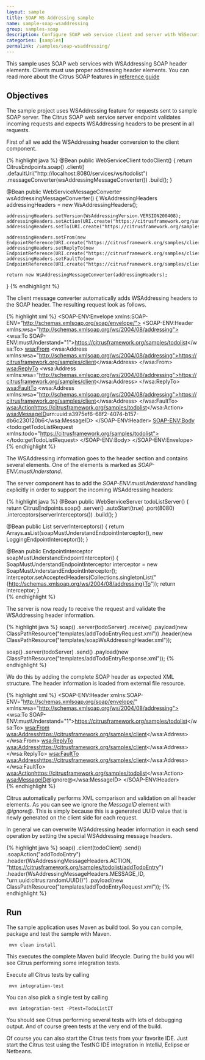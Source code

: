 ```yaml
---
layout: sample
title: SOAP WS Addressing sample
name: sample-soap-wsaddressing
group: samples-soap
description: Configure SOAP web service client and server with WSSecurity
categories: [samples]
permalink: /samples/soap-wsaddressing/
---
```


This sample uses SOAP web services with WSAddressing SOAP header elements. Clients must use proper addressing header elements. 
You can read more about the Citrus SOAP features in [reference guide](http://www.citrusframework.org/reference/html/#soap)

Objectives
---------

The sample project uses WSAddressing feature for requests sent to sample SOAP server. The Citrus SOAP web service
server endpoint validates incoming requests and expects WSAddressing headers to be present in all requests.

First of all we add the WSAddressing header conversion to the client component.

{% highlight java %}
@Bean
public WebServiceClient todoClient() {
    return CitrusEndpoints.soap()
                        .client()
                        .defaultUri("http://localhost:8080/services/ws/todolist")
                        .messageConverter(wsAddressingMessageConverter())
                        .build();
}

@Bean
public WebServiceMessageConverter wsAddressingMessageConverter() {
    WsAddressingHeaders addressingHeaders = new WsAddressingHeaders();

    addressingHeaders.setVersion(WsAddressingVersion.VERSION200408);
    addressingHeaders.setAction(URI.create("https://citrusframework.org/samples/todolist"));
    addressingHeaders.setTo(URI.create("https://citrusframework.org/samples/todolist"));

    addressingHeaders.setFrom(new EndpointReference(URI.create("https://citrusframework.org/samples/client")));
    addressingHeaders.setReplyTo(new EndpointReference(URI.create("https://citrusframework.org/samples/client")));
    addressingHeaders.setFaultTo(new EndpointReference(URI.create("https://citrusframework.org/samples/client/fault")));

    return new WsAddressingMessageConverter(addressingHeaders);
}
{% endhighlight %}
   
The client message converter automatically adds WSAddressing headers to the SOAP header. The resulting request look as follows.

{% highlight xml %}
<SOAP-ENV:Envelope xmlns:SOAP-ENV="http://schemas.xmlsoap.org/soap/envelope/">
    <SOAP-ENV:Header xmlns:wsa="http://schemas.xmlsoap.org/ws/2004/08/addressing">
        <wsa:To SOAP-ENV:mustUnderstand="1">https://citrusframework.org/samples/todolist</wsa:To>
        <wsa:From>
            <wsa:Address xmlns:wsa="http://schemas.xmlsoap.org/ws/2004/08/addressing">https://citrusframework.org/samples/client</wsa:Address>
        </wsa:From>
        <wsa:ReplyTo>
            <wsa:Address xmlns:wsa="http://schemas.xmlsoap.org/ws/2004/08/addressing">https://citrusframework.org/samples/client</wsa:Address>
        </wsa:ReplyTo>
        <wsa:FaultTo>
            <wsa:Address xmlns:wsa="http://schemas.xmlsoap.org/ws/2004/08/addressing">https://citrusframework.org/samples/client</wsa:Address>
        </wsa:FaultTo>
        <wsa:Action>https://citrusframework.org/samples/todolist</wsa:Action>
        <wsa:MessageID>urn:uuid:a3975ef6-68f2-4074-b157-db6c230120b6</wsa:MessageID>
    </SOAP-ENV:Header>
    <SOAP-ENV:Body>
        <todo:getTodoListRequest xmlns:todo="https://citrusframework.org/samples/todolist">
        </todo:getTodoListRequest>
    </SOAP-ENV:Body>
</SOAP-ENV:Envelope>
{% endhighlight %}

The WSAddressing information goes to the header section and contains several elements. One of the elements is marked as *SOAP-ENV:mustUnderstand*.

The server component has to add the *SOAP-ENV:mustUnderstand* handling explicitly in order to support the incoming WSAddressing headers:

{% highlight java %}
@Bean
public WebServiceServer todoListServer() {
    return CitrusEndpoints.soap()
            .server()
            .autoStart(true)
            .port(8080)
            .interceptors(serverInterceptors())
            .build();
}

@Bean
public List<EndpointInterceptor> serverInterceptors() {
    return Arrays.asList(soapMustUnderstandEndpointInterceptor(), new LoggingEndpointInterceptor());
}

@Bean
public EndpointInterceptor soapMustUnderstandEndpointInterceptor() {
    SoapMustUnderstandEndpointInterceptor interceptor = new SoapMustUnderstandEndpointInterceptor();
    interceptor.setAcceptedHeaders(Collections.singletonList("{http://schemas.xmlsoap.org/ws/2004/08/addressing}To"));
    return interceptor;
}   
{% endhighlight %}
     
The server is now ready to receive the request and validate the WSAddressing header information. 

{% highlight java %}
soap()
    .server(todoServer)
    .receive()
    .payload(new ClassPathResource("templates/addTodoEntryRequest.xml"))
    .header(new ClassPathResource("templates/soapWsAddressingHeader.xml"));

soap()
    .server(todoServer)
    .send()
    .payload(new ClassPathResource("templates/addTodoEntryResponse.xml"));
{% endhighlight %}
        
We do this by adding the complete SOAP header as expected XML structure. The header information is loaded from external file resource.
       
{% highlight xml %}
<SOAP-ENV:Header xmlns:SOAP-ENV="http://schemas.xmlsoap.org/soap/envelope/" xmlns:wsa="http://schemas.xmlsoap.org/ws/2004/08/addressing">
  <wsa:To SOAP-ENV:mustUnderstand="1">https://citrusframework.org/samples/todolist</wsa:To>
  <wsa:From>
    <wsa:Address>https://citrusframework.org/samples/client</wsa:Address>
  </wsa:From>
  <wsa:ReplyTo>
    <wsa:Address>https://citrusframework.org/samples/client</wsa:Address>
  </wsa:ReplyTo>
  <wsa:FaultTo>
    <wsa:Address>https://citrusframework.org/samples/client</wsa:Address>
  </wsa:FaultTo>
  <wsa:Action>https://citrusframework.org/samples/todolist</wsa:Action>
  <wsa:MessageID>@ignore@</wsa:MessageID>
</SOAP-ENV:Header>     
{% endhighlight %}

Citrus automatically performs XML comparison and validation on all header elements. As you can see we ignore the *MessageID* element with *@ignore@*. This is 
simply because this is a generated UUID value that is newly generated on the client side for each request.

In general we can overwrite WSAddressing header information in each send operation by setting the special WSAddressing message headers.

{% highlight java %}
soap()
    .client(todoClient)
    .send()
    .soapAction("addTodoEntry")
    .header(WsAddressingMessageHeaders.ACTION, "https://citrusframework.org/samples/todolist/addTodoEntry")
    .header(WsAddressingMessageHeaders.MESSAGE_ID, "urn:uuid:citrus:randomUUID()")
    .payload(new ClassPathResource("templates/addTodoEntryRequest.xml"));
{% endhighlight %}
        
Run
---------

The sample application uses Maven as build tool. So you can compile, package and test the
sample with Maven.
 
     mvn clean install
    
This executes the complete Maven build lifecycle. During the build you will see Citrus performing some integration tests.

Execute all Citrus tests by calling

     mvn integration-test

You can also pick a single test by calling

     mvn integration-test -Ptest=TodoListIT

You should see Citrus performing several tests with lots of debugging output. 
And of course green tests at the very end of the build.

Of course you can also start the Citrus tests from your favorite IDE.
Just start the Citrus test using the TestNG IDE integration in IntelliJ, Eclipse or Netbeans.